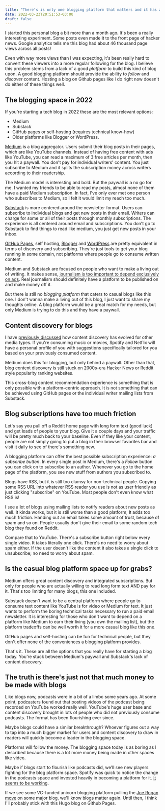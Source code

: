 ```yaml
---
title: "There's is only one blogging platform that matters and it has a paywall"
date: 2022-03-23T20:51:53-03:00
draft: false
---
```


I started this personal blog a bit more than a month ago.
It's been a really interesting experiment. Some posts even made it to the front page of hacker news.
Google analytics tells me this blog had about 46 thousand page views across all posts!

Even with way more views than I was expecting,
it's been really hard to convert these viewers into a more regular following for the blog.
I believe this problem stems from a lack of a good _platform_ to build this kind of blog upon.
A good blogging platform should provide the ability to _follow_ and _discover_ content.
Hosting a blog on Github pages like I do right now doesn't do either of these things well.

## The blogging space in 2022

If you're starting a tech blog in 2022 these are the most relevant options:
- Medium
- Substack
- GitHub pages or self-hosting (requires technical know-how)
- Older platforms like Blogger or WordPress.

[Medium](https://medium.com) is a blog aggregator.
Users submit their blog posts in their pages, which are like YouTube channels.
Instead of having free content with ads like YouTube, you can read a maximum of 3 free articles per month, then you hit a paywall.
You don't pay for individual writers' content. You just subscribe to Medium and it splits the subscription money across writers according to their readership.

The Medium model is interesting and bold. But the paywall is a no go for me.
I wanted my friends to be able to read my posts, almost none of them have a paid Medium subscription.
In fact, I've only ever met one person who subscribes to Medium, so I felt it would limit my reach too much.

[Substack](https://substack.com) is more centered around the newsletter format.
Users can subscribe to individual blogs and get new posts in their email.
Writers can charge for some or all of their posts through monthly subscriptions.
The experience is all centered around email and subscriptions.
You don't go to Substack to find things to read like medium, you just get new posts in your inbox.

[GitHub Pages](https://pages.github.com), self hosting, [Blogger](https://www.blogger.com) and [WordPress](https://wordpress.com) are pretty equivalent in terms of discovery and subscribing.
They're just tools to get your blog running in some domain, not platforms where people go to consume written content.

Medium and Substack are focused on people who want to make a living out of writing.
It makes sense, [journalism is too important to depend exclusively on ads](/posts/journalism).
Real journalism should definitely have a platform to be published on and make money off it.

But there is still no _blogging platform_ that caters to casual blogs like this one.
I don't wanna make a living out of this blog, I just want to share my thoughts online.
A blog platform would be a great match for my needs, but only Medium is trying to do this and they have a paywall.

## Content discovery for blogs

I have [previously discussed](/posts/nichecasual/) how  content discovery has evolved for other media types.
If you're consuming music or movies, Spotify and Netflix will have a personal profile of you with suggestions specifically tailored for you based on your previously consumed content.

Medium does this for blogging, but only behind a paywall.
Other than that, blog content discovery is still stuck on 2000s-era Hacker News or Reddit style popularity ranking websites.

This cross-blog content recommendation experience is something that is only possible with a platform-centric approach.
It is not something that can be achieved using GitHub pages or the individual writer mailing lists from Substack.

## Blog subscriptions have too much friction

Let's say you pull off a Reddit home page with long form text (good luck) and get loads of people to your blog.
Give it a couple days and your traffic will be pretty much back to your baseline.
Even if they like your content, people are not simply going to put a blog in their browser favorites bar and visit it daily to see of there's something new.

A blogging platform can offer the best possible subscription experience: _a subscribe button_.
In every single post in Medium, there's a _Follow_ button you can click on to subscribe to an author.
Whenever you go to the home page of the platform, you see new stuff from authors you subscribed to.

Blogs have RSS, but it is still too clumsy for non-technical people.
Copying some RSS URL into whatever RSS reader you use is not as user friendly as just clicking "subscribe" on YouTube.
Most people don't even know what RSS is!

I see a lot of blogs using mailing lists to notify readers about new posts as well.
It kinda works, but it is still worse than a good platform; It adds too much friction.
Handing out an email takes some amount of trust, because of spam and so on.
People usually don't give their email to some random tech blog they found on Reddit.

Compare that to YouTube.
There's a subscribe button right below every single video.
It takes literally one click.
There's no need to worry about spam either.
If the user doesn't like the content it also takes a single click to unsubscribe; no need to worry about spam.

## Is the casual blog platform space up for grabs?

Medium offers great content discovery and integrated subscriptions.
But only for people who are actually willing to read long form text AND pay for it.
That's too limiting for many blogs, this one included.

Substack doesn't want to be a central platform where people go to consume text content like YouTube is for video or Medium for text.
It just wants to perform the boring technical tasks necessary to run a paid email newsletter.
It is interesting for those who don't want to depend on a platform like Medium to earn their living (you own the mailing list), but the platform tradeoffs can be well worth it for a more casual blog like this one.

GitHub pages and self-hosting can be fun for technical people,
but they don't offer none of the conveniences a blogging platform provides.

That's it. These are all the options that you really have for starting a blog today.
You're stuck between Medium's paywall and Substack's lack of content discovery.

## The truth is there's just not that much money to be made with blogs

Like blogs now, podcasts were in a bit of a limbo some years ago.
At some point, podcasters found out that posting videos of the podcast being recorded on YouTube worked really well.
YouTube's huge user base and content discovery brought in lots of people who did not previously consume podcasts.
The format has been flourishing ever since.

Maybe blogs could have a similar breakthrough?
Whoever figures out a way to tap into a much bigger market for users and content discovery to draw in readers will quickly become a leader in the blogging space.

Platforms will follow the money.
The blogging space today is as boring as I described because there is a lot more money being made in other spaces like video.

Maybe if blogs start to flourish like podcasts did, we'll see new players fighting for the blog platform space.
Spotify was quick to notice the change in the podcasts space and invested heavily in becoming a platform for it. [It seems to be working](https://www.forbes.com/sites/johanmoreno/2021/09/23/as-spotify-becomes-the-top-dog-in-podcast-directories-google-lags-behind/?sh=58ca49f4675b).

If we see some VC-funded unicorn blogging platform pulling the [Joe Rogan move](https://www.forbes.com/sites/masonbissada/2022/02/17/joe-rogans-spotify-deal-allegedly-worth-200-million-doubling-initial-report/?sh=540163b92c39) on some major blog, we'll know blogs matter again. Until then, I think I'll probably stick with this Hugo blog on Github Pages.


